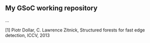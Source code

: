 My GSoC working repository 
--------------------------

...

[1] Piotr Dollar, C. Lawrence Zitnick, Structured forests for fast edge detection, ICCV, 2013
